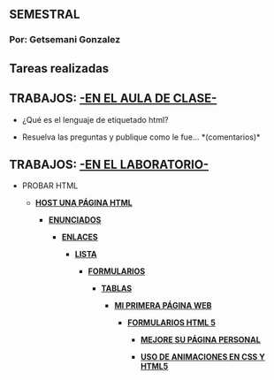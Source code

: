 <html>
<h2>SEMESTRAL</h2>
<p/>

<h3>Por: Getsemani Gonzalez</h3>
<p/>

<h2>Tareas realizadas</h2>
<p/>


<h2>TRABAJOS: <u>-EN EL AULA DE CLASE-</u></h2>
<p/>
<ul><li>¿Qué es el lenguaje de etiquetado html?</li></ul>
<p/>
<ul><li>Resuelva las preguntas y publique como le fue... *(comentarios)*</li></ul>
<p/>


<h2>TRABAJOS: <u>-EN EL LABORATORIO-</u></h2>
<p/>
<ul><li>PROBAR HTML<strong><a href="https://www.w3schools.com/code/tryit.asp?filename=G8G4420TMRC2">
<p/>
<ul><li>HOST UNA PÁGINA HTML<strong><a href="https://getsemani-gonzalez.github.io/About-Getsy/">
<p/>
<ul><li>ENUNCIADOS<strong><a href="https://www.w3schools.com/code/tryit.asp?filename=G8A76VU5A5XO">
<p/>
<ul><li>ENLACES<strong><a href="https://www.w3schools.com/code/tryit.asp?filename=G8G3DWMU6DNM">
<p/>
<ul><li>LISTA<strong><a href="https://www.w3schools.com/code/tryit.asp?filename=G8GBOTEWV05S">
<p/>
<ul><li>FORMULARIOS<strong><a href="https://www.w3schools.com/code/tryit.asp?filename=G8IAILCXHVEU">
<p/>
<ul><li>TABLAS<strong><a href="https://www.w3schools.com/code/tryit.asp?filename=G8PCSGJNCR1G">
<p/>
<ul><li>MI PRIMERA PÁGINA WEB<strong><a href="https://getsemani-gonzalez.github.io/About-Getsy/"> 
<p/> 
<ul><li>FORMULARIOS HTML 5<strong><a href="https://getsemani-gonzalez.github.io/Formulario-de-datos/">
<p/>
<ul><li>MEJORE SU PÁGINA PERSONAL<strong><a href="https://getsemani-gonzalez.github.io/Geo-Locations/">
<p/>
<li><a href="https://getsemani-gonzalez.github.io/Getsemani-GGC/">USO DE ANIMACIONES EN CSS Y HTML5</a>
<p/>
